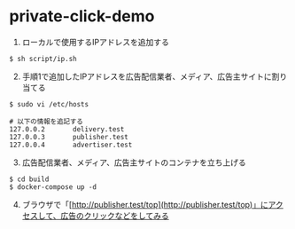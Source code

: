 # private-click-demo

1. ローカルで使用するIPアドレスを追加する

```sh:
$ sh script/ip.sh
```

2. 手順1で追加したIPアドレスを広告配信業者、メディア、広告主サイトに割り当てる

```sh:
$ sudo vi /etc/hosts
```

```sh:/etc/hosts
# 以下の情報を追記する
127.0.0.2       delivery.test
127.0.0.3       publisher.test
127.0.0.4       advertiser.test
```

3. 広告配信業者、メディア、広告主サイトのコンテナを立ち上げる

```sh:
$ cd build
$ docker-compose up -d
```

4. ブラウザで「[http://publisher.test/top](http://publisher.test/top)」にアクセスして、広告のクリックなどをしてみる
